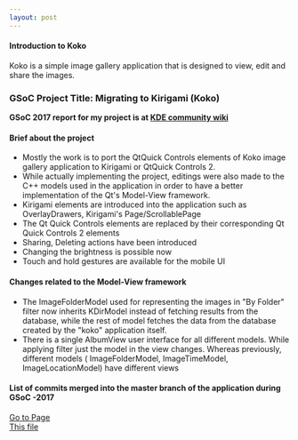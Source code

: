 ```yaml
---
layout: post
---
```

#### Introduction to Koko
Koko is a simple image gallery application that is designed to view, edit and share the images.

### GSoC Project Title: Migrating to Kirigami (Koko)
**GSoC 2017 report for my project is at [KDE community wiki](https://community.kde.org/GSoC/2017/StatusReports/atulsharma)**
#### Brief about the project
* Mostly the work is to port the QtQuick Controls elements of Koko image gallery application to Kirigami or QtQuick Controls 2.
* While actually implementing the project, editings were also made to the C++ models used in the application in order to have a better implementation of the Qt's Model-View framework.
* Kirigami elements are introduced into the application such as OverlayDrawers, Kirigami's Page/ScrollablePage
* The Qt Quick Controls elements are replaced by their corresponding Qt Quick Controls 2 elements
* Sharing, Deleting actions have been introduced
* Changing the brightness is possible now
* Touch and hold gestures are available for the mobile UI

#### Changes related to the Model-View framework

* The ImageFolderModel used for representing the images in "By Folder" filter now inherits KDirModel instead of fetching results from the database, while the rest of model fetches the data from the database created by the "koko" application itself.
* There is a single AlbumView user interface for all different models. While applying filter just the model in the view changes. Whereas previously, different models ( ImageFolderModel, ImageTimeModel, ImageLocationModel) have different views

#### List of commits merged into the master branch of the application during GSoC -2017
[Go to Page ](/2017-08-24-workdone)<br>
[This file](/workdone.log)

